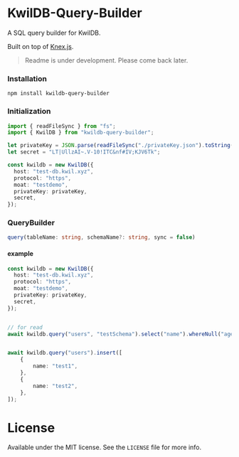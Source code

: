 # KwilDB-Query-Builder

A SQL query builder for KwilDB.

Built on top of [Knex.js](https://knexjs.org/).



> Readme is under development. Please come back later.





### Installation

```shell
npm install kwildb-query-builder
```



### Initialization

```typescript
import { readFileSync } from "fs";
import { KwilDB } from "kwildb-query-builder";

let privateKey = JSON.parse(readFileSync("./privateKey.json").toString());
let secret = "LT|UllzAI~.V-10!ITC&nf#IV;KJV6Tk";

const kwildb = new KwilDB({
  host: "test-db.kwil.xyz",
  protocol: "https",
  moat: "testdemo",
  privateKey: privateKey,
  secret,
});
```





### QueryBuilder

```typescript
query(tableName: string, schemaName?: string, sync = false)
```

#### example

```typescript
const kwildb = new KwilDB({
  host: "test-db.kwil.xyz",
  protocol: "https",
  moat: "testdemo",
  privateKey: privateKey,
  secret,
});


// for read
await kwildb.query("users", "testSchema").select("name").whereNull("age").execute()


await kwildb.query("users").insert([
    {
        name: "test1",
    },
    {
        name: "test2",
    },
]);

```





# License

Available under the MIT license. See the `LICENSE` file for more info.